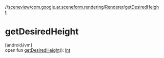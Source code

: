 //[sceneview](../../../index.md)/[com.google.ar.sceneform.rendering](../index.md)/[Renderer](index.md)/[getDesiredHeight](get-desired-height.md)

# getDesiredHeight

[androidJvm]\
open fun [getDesiredHeight](get-desired-height.md)(): [Int](https://kotlinlang.org/api/latest/jvm/stdlib/kotlin/-int/index.html)
